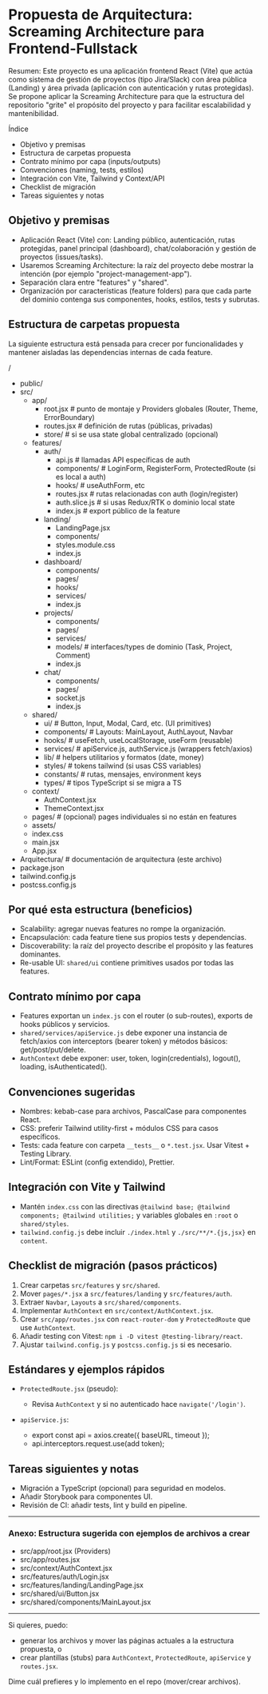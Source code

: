 # Propuesta de Arquitectura: Screaming Architecture para Frontend-Fullstack

Resumen:
Este proyecto es una aplicación frontend React (Vite) que actúa como sistema de gestión de proyectos (tipo Jira/Slack) con área pública (Landing) y área privada (aplicación con autenticación y rutas protegidas). Se propone aplicar la Screaming Architecture para que la estructura del repositorio "grite" el propósito del proyecto y para facilitar escalabilidad y mantenibilidad.

Índice
- Objetivo y premisas
- Estructura de carpetas propuesta
- Contrato mínimo por capa (inputs/outputs)
- Convenciones (naming, tests, estilos)
- Integración con Vite, Tailwind y Context/API
- Checklist de migración
- Tareas siguientes y notas

## Objetivo y premisas
- Aplicación React (Vite) con: Landing público, autenticación, rutas protegidas, panel principal (dashboard), chat/colaboración y gestión de proyectos (issues/tasks).
- Usaremos Screaming Architecture: la raíz del proyecto debe mostrar la intención (por ejemplo "project-management-app").
- Separación clara entre "features" y "shared".
- Organización por características (feature folders) para que cada parte del dominio contenga sus componentes, hooks, estilos, tests y subrutas.

## Estructura de carpetas propuesta
La siguiente estructura está pensada para crecer por funcionalidades y mantener aisladas las dependencias internas de cada feature.

/
- public/
- src/
  - app/
    - root.jsx                 # punto de montaje y Providers globales (Router, Theme, ErrorBoundary)
    - routes.jsx               # definición de rutas (públicas, privadas)
    - store/                   # si se usa state global centralizado (opcional)
  - features/
    - auth/
      - api.js                 # llamadas API específicas de auth
      - components/            # LoginForm, RegisterForm, ProtectedRoute (si es local a auth)
      - hooks/                 # useAuthForm, etc
      - routes.jsx             # rutas relacionadas con auth (login/register)
      - auth.slice.js          # si usas Redux/RTK o dominio local state
      - index.js               # export público de la feature
    - landing/
      - LandingPage.jsx
      - components/
      - styles.module.css
      - index.js
    - dashboard/
      - components/
      - pages/
      - hooks/
      - services/
      - index.js
    - projects/
      - components/
      - pages/
      - services/
      - models/                # interfaces/types de dominio (Task, Project, Comment)
      - index.js
    - chat/
      - components/
      - pages/
      - socket.js
      - index.js
  - shared/
    - ui/                      # Button, Input, Modal, Card, etc. (UI primitives)
    - components/              # Layouts: MainLayout, AuthLayout, Navbar
    - hooks/                   # useFetch, useLocalStorage, useForm (reusable)
    - services/                # apiService.js, authService.js (wrappers fetch/axios)
    - lib/                     # helpers utilitarios y formatos (date, money)
    - styles/                  # tokens tailwind (si usas CSS variables)
    - constants/               # rutas, mensajes, environment keys
    - types/                   # tipos TypeScript si se migra a TS
  - context/
    - AuthContext.jsx
    - ThemeContext.jsx
  - pages/                     # (opcional) pages individuales si no están en features
  - assets/
  - index.css
  - main.jsx
  - App.jsx
- Arquitectura/                # documentación de arquitectura (este archivo)
- package.json
- tailwind.config.js
- postcss.config.js

## Por qué esta estructura (beneficios)
- Scalability: agregar nuevas features no rompe la organización.
- Encapsulación: cada feature tiene sus propios tests y dependencias.
- Discoverability: la raíz del proyecto describe el propósito y las features dominantes.
- Re-usable UI: `shared/ui` contiene primitives usados por todas las features.

## Contrato mínimo por capa
- Features exportan un `index.js` con el router (o sub-routes), exports de hooks públicos y servicios.
- `shared/services/apiService.js` debe exponer una instancia de fetch/axios con interceptors (bearer token) y métodos básicos: get/post/put/delete.
- `AuthContext` debe exponer: user, token, login(credentials), logout(), loading, isAuthenticated().

## Convenciones sugeridas
- Nombres: kebab-case para archivos, PascalCase para componentes React.
- CSS: preferir Tailwind utility-first + módulos CSS para casos específicos.
- Tests: cada feature con carpeta `__tests__` o `*.test.jsx`. Usar Vitest + Testing Library.
- Lint/Format: ESLint (config extendido), Prettier.

## Integración con Vite y Tailwind
- Mantén `index.css` con las directivas `@tailwind base; @tailwind components; @tailwind utilities;` y variables globales en `:root` o `shared/styles`.
- `tailwind.config.js` debe incluir `./index.html` y `./src/**/*.{js,jsx}` en `content`.

## Checklist de migración (pasos prácticos)
1. Crear carpetas `src/features` y `src/shared`.
2. Mover `pages/*.jsx` a `src/features/landing` y `src/features/auth`.
3. Extraer `Navbar`, `Layouts` a `src/shared/components`.
4. Implementar `AuthContext` en `src/context/AuthContext.jsx`.
5. Crear `src/app/routes.jsx` con `react-router-dom` y `ProtectedRoute` que use `AuthContext`.
6. Añadir testing con Vitest: `npm i -D vitest @testing-library/react`.
7. Ajustar `tailwind.config.js` y `postcss.config.js` si es necesario.

## Estándares y ejemplos rápidos
- `ProtectedRoute.jsx` (pseudo):

  - Revisa `AuthContext` y si no autenticado hace `navigate('/login')`.

- `apiService.js`:
  - export const api = axios.create({ baseURL, timeout });
  - api.interceptors.request.use(add token);

## Tareas siguientes y notas
- Migración a TypeScript (opcional) para seguridad en modelos.
- Añadir Storybook para componentes UI.
- Revisión de CI: añadir tests, lint y build en pipeline.

---

### Anexo: Estructura sugerida con ejemplos de archivos a crear
- src/app/root.jsx  (Providers)
- src/app/routes.jsx
- src/context/AuthContext.jsx
- src/features/auth/Login.jsx
- src/features/landing/LandingPage.jsx
- src/shared/ui/Button.jsx
- src/shared/components/MainLayout.jsx


---

Si quieres, puedo:
- generar los archivos y mover las páginas actuales a la estructura propuesta, o
- crear plantillas (stubs) para `AuthContext`, `ProtectedRoute`, `apiService` y `routes.jsx`.

Dime cuál prefieres y lo implemento en el repo (mover/crear archivos).
